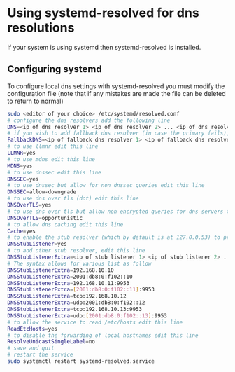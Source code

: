 # Using systemd-resolved for dns resolutions
If your system is using systemd then systemd-resolved is installed.

## Configuring systemd
To configure local dns settings with systemd-resolved you must modify the configuration file (note that if any mistakes are made the file can be deleted to return to normal)
```bash
sudo <editor of your choice> /etc/systemd/resolved.conf
# configure the dns resolvers add the following line
DNS=<ip of dns resolver 1> <ip of dns resolver 2> ... <ip of dns resolver n>
# if you wish to add fallback dns resolver (in case the primary fails), add the following line
FallbackDNS=<ip of fallback dns resolver 1> <ip of fallback dns resolver 2> ... <ip of fallback dns resolver n>
# to use llmnr edit this line
LLMNR=yes
# to use mdns edit this line
MDNS=yes
# to use dnssec edit this line
DNSSEC=yes
# to use dnssec but allow for non dnssec queries edit this line
DNSSEC=allow-downgrade
# to use dns over tls (dot) edit this line
DNSOverTLS=yes
# to use dns over tls but allow non encrypted queries for dns servers that do not support it, edit this line
DNSOverTLS=opportunistic
# to allow dns caching edit this line
Cache=yes
# to enable the stub resolver (which by default is at 127.0.0.53) to propagate the systemd-resolved to all clients, edit this line
DNSStubListener=yes
# to add other stub resolver, edit this line
DNSStubListenerExtra=<ip of stub listener 1> <ip of stub listener 2> ... <ip of stub listener n>
# The syntax allows for various list as follow
DNSStubListenerExtra=192.168.10.10
DNSStubListenerExtra=2001:db8:0:f102::10
DNSStubListenerExtra=192.168.10.11:9953
DNSStubListenerExtra=[2001:db8:0:f102::11]:9953
DNSStubListenerExtra=tcp:192.168.10.12
DNSStubListenerExtra=udp:2001:db8:0:f102::12
DNSStubListenerExtra=tcp:192.168.10.13:9953
DNSStubListenerExtra=udp:[2001:db8:0:f102::13]:9953
# to allow the service to read /etc/hosts edit this line
ReadEtcHosts=yes
# to disable the forwarding of local hostnames edit this line
ResolveUnicastSingleLabel=no
# save and quit
# restart the service
sudo systemctl restart systemd-resolved.service
```
